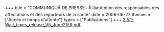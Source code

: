 +++
title = "COMMUNIQUÃ DE PRESSE : Ã lâattention des responsables des affectations et des reporteurs de la santé"
date = 2006-06-27
themes = ["Accès et temps d'attente"]
types = ["Publications"]
+++
[2.5.1-Wait_times_release_V5_June21FR.pdf](/files/2.5.1-Wait_times_release_V5_June21FR.pdf)
